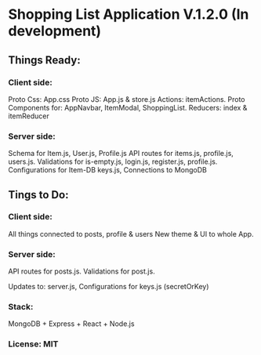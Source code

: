 # Shopping List Application V.1.2.0 (In development)

## Things Ready:

### Client side:

Proto Css: App.css
Proto JS: App.js & store.js
Actions: itemActions.
Proto Components for: AppNavbar, ItemModal, ShoppingList.
Reducers: index & itemReducer

### Server side:

Schema for Item.js, User.js, Profile.js
API routes for items.js, profile.js, users.js.
Validations for is-empty.js, login.js, register.js, profile.js.
Configurations for Item-DB keys.js,
Connections to MongoDB

## Tings to Do:

### Client side:

All things connected to posts, profile & users
New theme & UI to whole App.

### Server side:

API routes for posts.js.
Validations for post.js.

Updates to: server.js, Configurations for keys.js (secretOrKey)

### Stack:

MongoDB + Express + React + Node.js

### License: MIT
